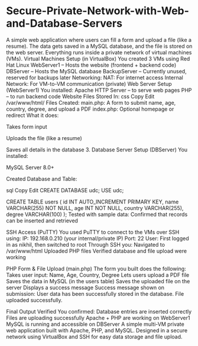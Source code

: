 # Secure-Private-Network-with-Web-and-Database-Servers
A simple web application where users can fill a form and upload a file (like a resume). The data gets saved in a MySQL database, and the file is stored on the web server. Everything runs inside a private network of virtual machines (VMs). Virtual Machines Setup (in VirtualBox) You created 3 VMs using Red Hat Linux WebServer1 – Hosts the website (frontend + backend code) DBServer – Hosts the MySQL database BackupServer – Currently unused, reserved for backups later Networking: NAT: For internet access Internal Network: For VM-to-VM communication (private) Web Server Setup (WebServer1) You installed: Apache HTTP Server – to serve web pages PHP – to run backend code Website Files Stored In: css Copy Edit /var/www/html/ Files Created: main.php: A form to submit name, age, country, degree, and upload a PDF index.php: Optional homepage or redirect What it does:

Takes form input

Uploads the file (like a resume)

Saves all details in the database 3. Database Server Setup (DBServer) You installed:

MySQL Server 8.0+

Created Database and Table:

sql Copy Edit CREATE DATABASE udc; USE udc;

CREATE TABLE users ( id INT AUTO_INCREMENT PRIMARY KEY, name VARCHAR(255) NOT NULL, age INT NOT NULL, country VARCHAR(255), degree VARCHAR(100) ); Tested with sample data: Confirmed that records can be inserted and retrieved

SSH Access (PuTTY) You used PuTTY to connect to the VMs over SSH using: IP: 192.168.0.210 (your internal/private IP) Port: 22 User: First logged in as nikhil, then switched to root Through SSH you: Navigated to /var/www/html Uploaded PHP files Verified database and file upload were working

PHP Form & File Upload (main.php) The form you built does the following: Takes user input: Name, Age, Country, Degree Lets users upload a PDF file Saves the data in MySQL (in the users table) Saves the uploaded file on the server Displays a success message Success message shown on submission: User data has been successfully stored in the database. File uploaded successfully.

Final Output Verified You confirmed: Database entries are inserted correctly Files are uploading successfully Apache + PHP are working on WebServer1 MySQL is running and accessible on DBServer A simple multi-VM private web application built with Apache, PHP, and MySQL. Designed in a secure network using VirtualBox and SSH for easy data storage and file upload.
